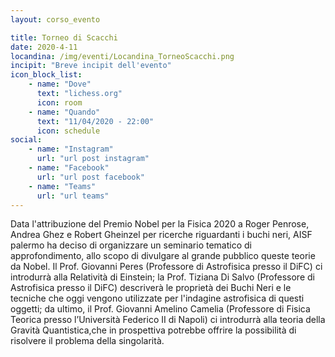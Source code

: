 ```yaml
---
layout: corso_evento

title: Torneo di Scacchi
date: 2020-4-11
locandina: /img/eventi/Locandina_TorneoScacchi.png
incipit: "Breve incipit dell'evento"
icon_block_list:
    - name: "Dove"
      text: "lichess.org"
      icon: room
    - name: "Quando"
      text: "11/04/2020 - 22:00"
      icon: schedule
social:
    - name: "Instagram"
      url: "url post instagram"
    - name: "Facebook"
      url: "url post facebook"
    - name: "Teams"
      url: "url teams"
---
```


Data l'attribuzione del Premio Nobel per la Fisica 2020 a Roger Penrose, Andrea Ghez e Robert Gheinzel per ricerche riguardanti i buchi neri, AISF palermo ha deciso di organizzare un seminario tematico di approfondimento, allo scopo di divulgare al grande pubblico queste teorie da Nobel. Il Prof. Giovanni Peres (Professore di Astrofisica presso il DiFC) ci introdurrà alla Relatività di Einstein; la Prof. Tiziana Di Salvo (Professore di Astrofisica presso il DiFC) descriverà le proprietà dei Buchi Neri e le tecniche che oggi vengono utilizzate per l'indagine astrofisica di questi oggetti; da ultimo, il Prof. Giovanni Amelino Camelia (Professore di Fisica Teorica presso l’Università Federico II di Napoli) ci introdurrà alla teoria della Gravità Quantistica,che in prospettiva potrebbe offrire la possibilità di risolvere il problema della singolarità.